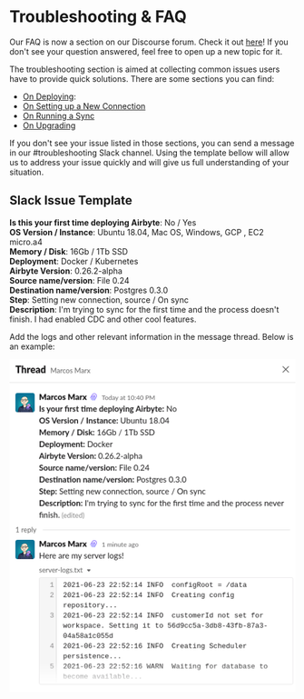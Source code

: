 # Troubleshooting & FAQ

Our FAQ is now a section on our Discourse forum. Check it out [here](https://discuss.airbyte.io/c/faq/15)! If you don't see your question answered, feel free to open up a new topic for it.

The troubleshooting section is aimed at collecting common issues users have to provide quick solutions. There are some sections you can find:

* [On Deploying](on-deploying.md):
* [On Setting up a New Connection](new-connection.md)
* [On Running a Sync](running-sync.md)
* [On Upgrading](on-upgrading.md)

If you don't see your issue listed in those sections, you can send a message in our #troubleshooting Slack channel. Using the template bellow will allow us to address your issue quickly and will give us full understanding of your situation.

## Slack Issue Template

**Is this your first time deploying Airbyte**: No / Yes\
**OS Version / Instance**: Ubuntu 18.04, Mac OS, Windows, GCP , EC2 micro.a4\
**Memory / Disk**: 16Gb / 1Tb SSD\
**Deployment**: Docker / Kubernetes\
**Airbyte Version**: 0.26.2-alpha\
**Source name/version**: File 0.24\
**Destination name/version**: Postgres 0.3.0\
**Step**: Setting new connection, source / On sync\
**Description**: I'm trying to sync for the first time and the process doesn't finish. I had enabled CDC and other cool features.

Add the logs and other relevant information in the message thread. Below is an example:

![](../.gitbook/assets/issue-example.png)
